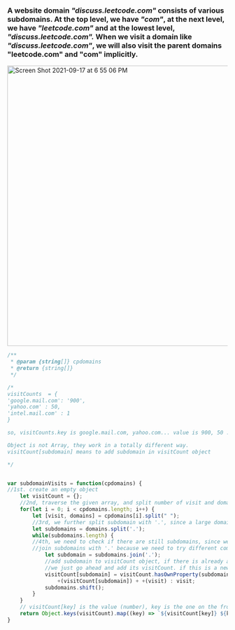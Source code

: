 ### A website domain *"discuss.leetcode.com"* consists of various subdomains. At the top level, we have *"com"*, at the next level, we have *"leetcode.com"* and at the lowest level, *"discuss.leetcode.com".* When we visit a domain like *"discuss.leetcode.com"*, we will also visit the parent domains "leetcode.com" and "com" implicitly.

<img width="640" alt="Screen Shot 2021-09-17 at 6 55 06 PM" src="https://user-images.githubusercontent.com/37787994/133868454-d88ba542-2728-4c1b-9710-4ba6d854841a.png">


```Javascript
/**
 * @param {string[]} cpdomains
 * @return {string[]}
 */

/*
visitCounts  = {
'google.mail.com': '900',
'yahoo.com' : 50,
'intel.mail.com' : 1
}

so, visitCounts.key is google.mail.com, yahoo.com... value is 900, 50 .....

Object is not Array, they work in a totally different way. 
visitCount[subdomain] means to add subdomain in visitCount object

*/


var subdomainVisits = function(cpdomains) {
//1st. create an empty object
    let visitCount = {};
    //2nd, traverse the given array, and split number of visit and domain, then storing them.
    for(let i = 0; i < cpdomains.length; i++) {
        let [visit, domains] = cpdomains[i].split(" ");
        //3rd, we further split subdomain with '.', since a large domain contains several subdomains
        let subdomains = domains.split('.');
        while(subdomains.length) {
        //4th, we need to check if there are still subdomains, since we are gonna shift them at the end
        //join subdomains with '.' because we need to try different combinations
            let subdomain = subdomains.join('.');
            //add subdomain to visitCount object, if there is already a subdomain in there (such as 'com'),
            //we just go ahead and add its visitCount. if this is a new subdomain, we add 'visit' as its value
            visitCount[subdomain] = visitCount.hasOwnProperty(subdomain) ?
                +(visitCount[subdomain]) + +(visit) : visit;
            subdomains.shift();
        }
    }
    // visitCount[key] is the value (number), key is the one on the front, which is subdomains.
    return Object.keys(visitCount).map((key) => `${visitCount[key]} ${key}`);
}
```
